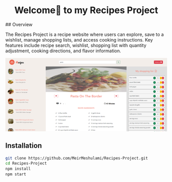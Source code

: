 <br/>
<p align="center">
  <h1 align="center">Welcome👋 to my Recipes Project</h1>

</p>
## Overview

The Recipes Project is a recipe website where users can explore, save to a wishlist, manage shopping lists, and access cooking instructions. Key features include recipe search, wishlist, shopping list with quantity adjustment, cooking directions, and flavor information.

![Your Project Name](./images/website.png)

## Installation

```bash
git clone https://github.com/MeirMeshulami/Recipes-Project.git
cd Recipes-Project
npm install
npm start
